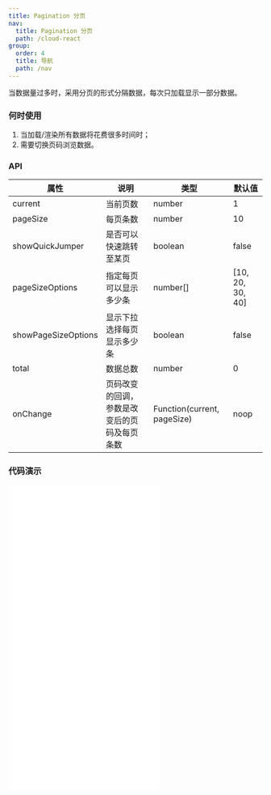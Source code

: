 ```yaml
---
title: Pagination 分页
nav:
  title: Pagination 分页
  path: /cloud-react
group:
  order: 4
  title: 导航
  path: /nav
---
```


当数据量过多时，采用分页的形式分隔数据，每次只加载显示一部分数据。

### 何时使用

1. 当加载/渲染所有数据将花费很多时间时；
2. 需要切换页码浏览数据。

### API

| 属性                | 说明                                         | 类型                        | 默认值           |
| ------------------- | -------------------------------------------- | --------------------------- | ---------------- |
| current             | 当前页数                                     | number                      | 1                |
| pageSize            | 每页条数                                     | number                      | 10               |
| showQuickJumper     | 是否可以快速跳转至某页                       | boolean                     | false            |
| pageSizeOptions     | 指定每页可以显示多少条                       | number[]                    | [10, 20, 30, 40] |
| showPageSizeOptions | 显示下拉选择每页显示多少条                   | boolean                     | false            |
| total               | 数据总数                                     | number                      | 0                |
| onChange            | 页码改变的回调，参数是改变后的页码及每页条数 | Function(current, pageSize) | noop             |

 ### 代码演示 

<embed src="@components/pagination/demos/basic-pagination.md" /> 

<embed src="@components/pagination/demos/change.md" /> 

<embed src="@components/pagination/demos/jump.md" /> 

<embed src="@components/pagination/demos/more.md" /> 
